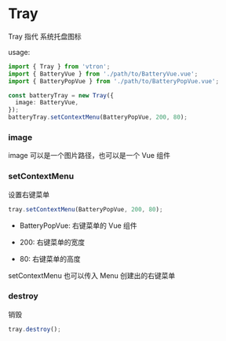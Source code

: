 # Tray

Tray 指代 系统托盘图标

usage:

```ts
import { Tray } from 'vtron';
import { BatteryVue } from './path/to/BatteryVue.vue';
import { BatteryPopVue } from './path/to/BatteryPopVue.vue';

const batteryTray = new Tray({
  image: BatteryVue,
});
batteryTray.setContextMenu(BatteryPopVue, 200, 80);
```

### image

image 可以是一个图片路径，也可以是一个 Vue 组件

### setContextMenu

设置右键菜单

```ts
tray.setContextMenu(BatteryPopVue, 200, 80);
```

- BatteryPopVue: 右键菜单的 Vue 组件

- 200: 右键菜单的宽度

- 80: 右键菜单的高度

setContextMenu 也可以传入 Menu 创建出的右键菜单

### destroy

销毁

```ts
tray.destroy();
```

